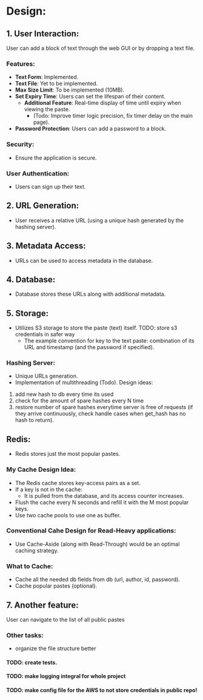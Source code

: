 # Design:

## 1. User Interaction:
User can add a block of text through the web GUI or by dropping a text file.

### Features:
- **Text Form**: Implemented.
- **Text File**: Yet to be implemented.
- **Max Size Limit**: To be implemented (10MB).
- **Set Expiry Time**: Users can set the lifespan of their content.
    - **Additional Feature**: Real-time display of time until expiry when viewing the paste.
        - (Todo: Improve timer logic precision, fix timer delay on the main page).
- **Password Protection**: Users can add a password to a block.

### Security:
- Ensure the application is secure.

### User Authentication:
- Users can sign up their text.

## 2. URL Generation:
- User receives a relative URL (using a unique hash generated by the hashing server).

## 3. Metadata Access:
- URLs can be used to access metadata in the database.

## 4. Database:
- Database stores these URLs along with additional metadata.

## 5. Storage:
- Utilizes S3 storage to store the paste (text) itself.
TODO: store s3 credentials in safer way
    - The example convention for key to the text paste: combination of its URL and timestamp (and the password if specified).

### Hashing Server:
- Unique URLs generation.
- Implementation of multithreading (Todo).
Design ideas:
1. add new hash to db every time its used
2. check for the amount of spare hashes every N time
3. restore number of spare hashes everytime server is free of requests (if they arrive continuously, check handle cases when get_hash has no hash to return).

## Redis:
- Redis stores just the most popular pastes.

### My Cache Design Idea:
- The Redis cache stores key-access pairs as a set.
- If a key is not in the cache:
    - It is pulled from the database, and its access counter increases.
- Flush the cache every N seconds and refill it with the M most popular keys.
- Use two cache pools to use one as buffer.

### Conventional Cahe Design for Read-Heavy applications:
- Use Cache-Aside (along with Read-Through) would be an optimal caching strategy.

### What to Cache:
- Cache all the needed db fields from db (url, author, id, password).
- Cache popular pastes (optional).

## 7. Another feature:
User can navigate to the list of all public pastes

### Other tasks:
- organize the file structure better

#### TODO: create tests.
#### TODO: make logging integral for whole project
#### TODO: make config file for the AWS to not store credentials in public repo!
